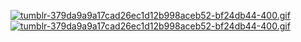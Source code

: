 [![tumblr-379da9a9a17cad26ec1d12b998aceb52-bf24db44-400.gif](https://i.postimg.cc/ZYGWkHDS/tumblr-379da9a9a17cad26ec1d12b998aceb52-bf24db44-400.gif)](https://postimg.cc/3WZ8mXTS)[![tumblr-379da9a9a17cad26ec1d12b998aceb52-bf24db44-400.gif](https://i.postimg.cc/ZYGWkHDS/tumblr-379da9a9a17cad26ec1d12b998aceb52-bf24db44-400.gif)](https://postimg.cc/3WZ8mXTS)
